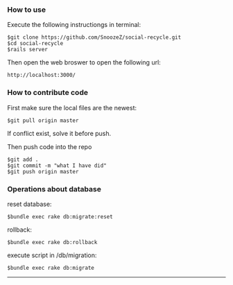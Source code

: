 ### How to use

Execute the following instructiongs in terminal:

    $git clone https://github.com/SnoozeZ/social-recycle.git
    $cd social-recycle
    $rails server
Then open the web broswer to open the following url:
    
    http://localhost:3000/
    
### How to contribute code 
First make sure the local files are the newest:
    
    $git pull origin master

If conflict exist, solve it before push.

Then push code into the repo

    $git add .
    $git commit -m "what I have did"
    $git push origin master
    
### Operations about database
reset database: 

    $bundle exec rake db:migrate:reset

rollback:

    $bundle exec rake db:rollback

execute script in /db/migration:

    $bundle exec rake db:migrate


----
